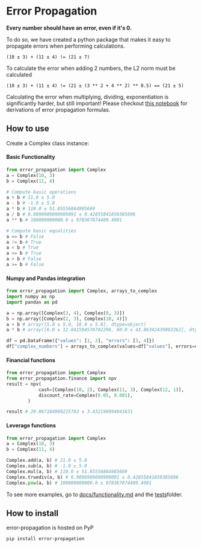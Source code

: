 # Error Propagation

__Every number should have an error, even if it's 0.__

To do so, we have created a python package that makes it easy to propagate errors when performing calculations. 

    (10 ± 3) + (11 ± 4) != (21 ± 7) 

To calculate the error when adding 2 numbers, the L2 norm must be calculated
   
    (10 ± 3) + (11 ± 4) != (21 ± (3 ** 2 + 4 ** 2) ** 0.5) == (21 ± 5)

Calculating the error when multiplying, dividing, exponentiation is significantly harder, but 
still important! Please checkout [this notebook](./docs/derivations.ipynb) for derivations of 
error propagation formulas. 

## How to use
Create a Complex class instance: 

#### Basic Functionality
```python
from error_propagation import Complex
a = Complex(10, 3)
b = Complex(11, 4)

# Compute basic operations
a + b # 21.0 ± 5.0
a - b # -1.0 ± 5.0
a * b # 110.0 ± 51.85556864985669
a / b # 0.9090909090909091 ± 0.42855841859385696
a ** b # 100000000000.0 ± 978367874409.4901

# Compute basic equalities
a == b # False
a != b # True
a < b # True
a <= b # True
a > b # False
a >= b # False
```

#### Numpy and Pandas integration
```python
from error_propagation import Complex, arrays_to_complex
import numpy as np 
import pandas as pd

a = np.array([Complex(3, 4), Complex(8, 3)])
b = np.array([Complex(2, 3), Complex(10, 4)])
a + b # array([5.0 ± 5.0, 18.0 ± 5.0], dtype=object)
a * b # array([6.0 ± 12.041594578792296, 80.0 ± 43.86342439892262], dtype=object)

df = pd.DataFrame({"values": [1, 2], "errors": [3, 4]})
df["complex_numbers"] = arrays_to_complex(values=df["values"], errors=df["errors"])
```

#### Financial functions
```python
from error_propagation import Complex
from error_propagation.finance import npv
result = npv(
            cash=[Complex(10, 2), Complex(11, 3), Complex(12, 1)],
            discount_rate=Complex(0.05, 0.001),
        )

result # 29.867184969225782 ± 3.432196994041631
```

#### Leverage functions
```python
from error_propagation import Complex
a = Complex(10, 3)
b = Complex(11, 4)

Complex.add(a, b) # 21.0 ± 5.0
Complex.sub(a, b) # -1.0 ± 5.0
Complex.mul(a, b) # 110.0 ± 51.85556864985669
Complex.truediv(a, b) # 0.9090909090909091 ± 0.42855841859385696
Complex.pow(a, b) # 100000000000.0 ± 978367874409.4901
```


To see more examples, go to [docs/functionality.md](./docs/functionality.md) and the [tests](./tests)folder. 

## How to install
error-propagation is hosted on PyP
```ssh
pip install error-propagation
```